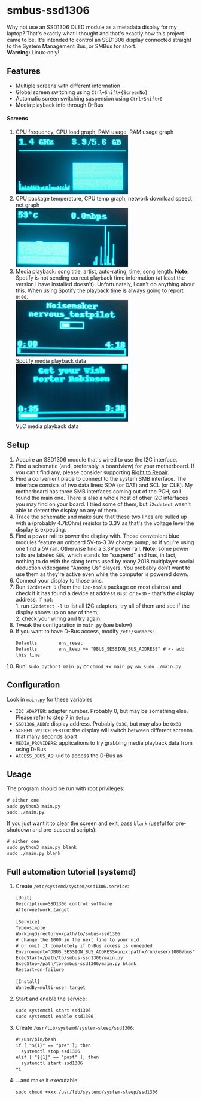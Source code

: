 # smbus-ssd1306
Why not use an SSD1306 OLED module as a metadata display for my laptop? That's exactly what I thought and that's exactly how this project came to be. It's intended to control an SSD1306 display connected straight to the System Management Bus, or SMBus for short.\
**Warning:** Linux-only!

## Features
  - Multiple screens with different information
  - Global screen switching using `Ctrl+Shift+{ScreenNo}`
  - Automatic screen switching suspension using `Ctrl+Shift+0`
  - Media playback info through D-Bus

#### Screens
  1. CPU frequency, CPU load graph, RAM usage, RAM usage graph\
     ![Screen 1 screenshot](screenshots/screen_1.jpg)
  2. CPU package temperature, CPU temp graph, network download speed, net graph\
     ![Screen 2 screenshot](screenshots/screen_2.jpg)
  3. Media playback: song title, artist, auto-rating, time, song length. **Note:** Spotify is not sending correct playback time information (at least the version I have installed doesn't). Unfortunately, I can't do anything about this. When using Spotify the playback time is always going to report `0:00`.\
     ![Screen 3 screenshot](screenshots/screen_3.jpg)\
     Spotify media playback data\
     ![Screen 3 screenshot](screenshots/screen_3_vlc.jpg)\
     VLC media playback data

## Setup
  1. Acquire an SSD1306 module that's wired to use the I2C interface.
  2. Find a schematic (and, preferably, a boardview) for your motherboard. If you can't find any, please consider supporting [Right to Repair](https://www.repair.org/stand-up/).
  3. Find a convenient place to connect to the system SMB interface. The interface consists of two data lines: SDA (or DAT) and SCL (or CLK). My motherboard has three SMB interfaces coming out of the PCH, so I found the main one. There is also a whole host of other I2C interfaces you may find on your board. I tried some of them, but `i2cdetect` wasn't able to detect the display on any of them.
  4. Trace the schematic and make sure that these two lines are pulled up with a (probably 4.7kOhm) resistor to 3.3V as that's the voltage level the display is expecting.
  5. Find a power rail to power the display with. Those convenient blue modules feature an onboard 5V-to-3.3V charge pump, so if you're using one find a 5V rail. Otherwise find a 3.3V power rail. **Note:** some power rails are labeled `SUS`, which stands for "suspend" and has, in fact, nothing to do with the slang terms used by many 2018 multiplayer social deduction videogame "Among Us" players. You probably don't want to use them as they're active even while the computer is powered down.
  6. Connect your display to those pins.
  7. Run `i2cdetect 0` (from the `i2c-tools` package on most distros) and check if it has found a device at address `0x3C` or `0x3D` - that's the display address. If not:\
    1. run `i2cdetect -l` to list all I2C adapters, try all of them and see if the display shows up on any of them;\
    2. check your wiring and try again.
  8. Tweak the configuration in `main.py` (see below)
  9. If you want to have D-Bus access, modify `/etc/sudoers`:
     ```
     Defaults        env_reset
     Defaults        env_keep += "DBUS_SESSION_BUS_ADDRESS" # <- add this line
     ```
  10. Run! `sudo python3 main.py` or `chmod +x main.py && sudo ./main.py`

## Configuration
Look in `main.py` for these variables
  - `I2C_ADAPTER`: adapter number. Probably 0, but may be something else. Please refer to step 7 in `Setup`
  - `SSD1306_ADDR`: display address. Probably `0x3C`, but may also be `0x3D`
  - `SCREEN_SWITCH_PERIOD`: the display will switch between different screens that many seconds apart
  - `MEDIA_PROVIDERS`: applications to try grabbing media playback data from using D-Bus
  - `ACCESS_DBUS_AS`: uid to access the D-Bus as

## Usage
The program should be run with root privileges:
```
# either one
sudo python3 main.py
sudo ./main.py
```
If you just want it to clear the screen and exit, pass `blank` (useful for pre-shutdown and pre-suspend scripts):
```
# either one
sudo python3 main.py blank
sudo ./main.py blank
```

## Full automation tutorial (systemd)
  1. Create `/etc/systemd/system/ssd1306.service`:
     ```
     [Unit]
     Description=SSD1306 control software
     After=network.target

     [Service]
     Type=simple
     WorkingDirectory=/path/to/smbus-ssd1306
     # change the 1000 in the next line to your uid
     # or omit it completely if D-Bus access is unneeded
     Environment="DBUS_SESSION_BUS_ADDRESS=unix:path=/run/user/1000/bus"
     ExecStart=/path/to/smbus-ssd1306/main.py
     ExecStop=/path/to/smbus-ssd1306/main.py blank
     Restart=on-failure

     [Install]
     WantedBy=multi-user.target
     ```
  2. Start and enable the service:
     ```
     sudo systemctl start ssd1306
     sudo systemctl enable ssd1306
     ```
  3. Create `/usr/lib/systemd/system-sleep/ssd1306`:
     ```
     #!/usr/bin/bash
     if [ "${1}" == "pre" ]; then
       systemctl stop ssd1306
     elif [ "${1}" == "post" ]; then
       systemctl start ssd1306
     fi
     ```
  4. ...and make it executable:
     ```
     sudo chmod +xxx /usr/lib/systemd/system-sleep/ssd1306
     ```